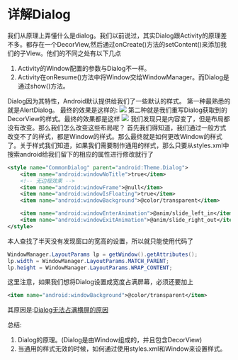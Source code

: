 # 详解Dialog

我们从原理上弄懂什么是dialog。我们以前说过，其实Dialog跟Activity的原理差不多。都存在一个DecorView,然后通过onCreate()方法的setContent()来添加我们的子View。他们的不同之处有以下几点
1. Activity的Window配置的参数与Dialog不一样。
2. Activity在onResume()方法中将Window交给WindowManager。而Dialog是通过show()方法。

Dialog因为其特性，Android默认提供给我们了一些默认的样式。
第一种最熟悉的就是AlertDialog。
最终的效果是这样的:
![](xxx)
第二种就是我们重写Dialog获取到的DecorView的样式。最终的效果都是这样
![](http://img.blog.csdn.net/20160322220623719?watermark/2/text/aHR0cDovL2Jsb2cuY3Nkbi5uZXQv/font/5a6L5L2T/fontsize/400/fill/I0JBQkFCMA==/dissolve/70/gravity/SouthEast)
我们发现只是内容变了，但是布局都没有改变。那么我们怎么改变这些布局呢？
首先我们得知道，我们通过一般方式改变不了的样式，都是Window的样式。那么最终就是如何更改Window的样式了。关于样式我们知道，如果我们需要制作通用的样式，那么只要从styles.xml中搜索android给我们留下的相应的属性进行修改就行了
```xml
<style name="CommonDialog" parent="android:Theme.Dialog">
    <item name="android:windowNoTitle">true</item>
    <!-- 无边框效果 -->
    <item name="android:windowFrame">@null</item>
    <item name="android:windowIsFloating">true</item>
    <item name="android:windowBackground">@color/transparent</item>

    <item name="android:windowEnterAnimation">@anim/slide_left_in</item>
    <item name="android:windowExitAnimation">@anim/slide_right_out</item>
</style>
```
本人查找了半天没有发现窗口的宽高的设置，所以就只能使用代码了

```java
WindowManager.LayoutParams lp = getWindow().getAttributes();
lp.width = WindowManager.LayoutParams.MATCH_PARENT;
lp.height = WindowManager.LayoutParams.WRAP_CONTENT;
```
这里注意，如果我们想将Dialog设置成宽度占满屏幕，必须还要加上
```xml
<item name="android:windowBackground">@color/transparent</item>
```
其原因是:[Dialog无法占满横屏的原因](http://blog.csdn.net/u011183394/article/detail/51445202)

总结:
1. Dialog的原理。(Dialog是由Window组成的，并且包含DecorView)
2. 当通用的样式无效的时候，如何通过使用styles.xml和Window来设置样式。